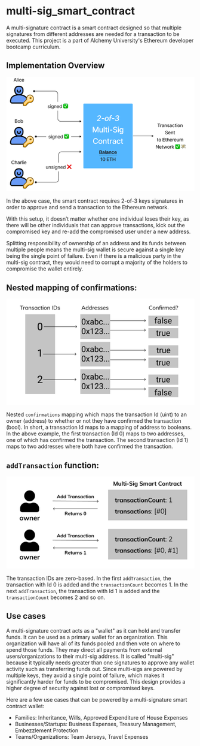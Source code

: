 # multi-sig_smart_contract

A multi-signature contract is a smart contract designed so that multiple signatures from different addresses are needed for a transaction to be executed. This project is a part of Alchemy University's Ethereum developer bootcamp curriculum.

## Implementation Overview

![](multi_sig_display.png)

In the above case, the smart contract requires 2-of-3 keys signatures in order to approve and send a transaction to the Ethereum network.

With this setup, it doesn’t matter whether one individual loses their key, as there will be other individuals that can approve transactions, kick out the compromised key and re-add the compromised user under a new address.

Splitting responsibility of ownership of an address and its funds between multiple people means the multi-sig wallet is secure against a single key being the single point of failure. Even if there is a malicious party in the multi-sig contract, they would need to corrupt a majority of the holders to compromise the wallet entirely.

## Nested mapping of confirmations:

![](./multi_sig_mapping.png)

Nested `confirmations` mapping which maps the transaction Id (uint) to an owner (address) to whether or not they have confirmed the transaction (bool). In short, a transaction Id maps to a mapping of address to booleans. In the above example, the first transaction (Id 0) maps to two addresses, one of which has confirmed the transaction. The second transaction (Id 1) maps to two addresses where both have confirmed the transaction.

## `addTransaction` function:

![](./multi_sig_trxId.png)

The transaction IDs are zero-based. In the first `addTransaction`, the transaction with Id 0 is added and the `transactionCount` becomes 1.
In the next `addTransaction`, the transaction with Id 1 is added and the `transactionCount` becomes 2 and so on.

## Use cases

A multi-signature contract acts as a "wallet" as it can hold and transfer funds. It can be used as a primary wallet for an organization. This organization will have all of its funds pooled and then vote on where to spend those funds. They may direct all payments from external users/organizations to their multi-sig address.
It is called "multi-sig" because it typically needs greater than one signatures to approve any wallet activity such as transferring funds out. Since multi-sigs are powered by multiple keys, they avoid a single point of failure, which makes it significantly harder for funds to be compromised. This design provides a higher degree of security against lost or compromised keys.

Here are a few use cases that can be powered by a multi-signature smart contract wallet:

- Families: Inheritance, Wills, Approved Expenditure of House Expenses
- Businesses/Startups: Business Expenses, Treasury Management, Embezzlement Protection
- Teams/Organizations: Team Jerseys, Travel Expenses
